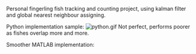 Personal fingerling fish tracking and counting project, using kalman filter and global nearest neighbour assigning.

Python implementation sample:
![python.gif](https://github.com/salehrayan/Fish-tracking-and-counting-project/blob/main/python_implementation.gif)
Not perfect, performs poorer as fishes overlap more and more.

Smoother MATLAB implementation:

